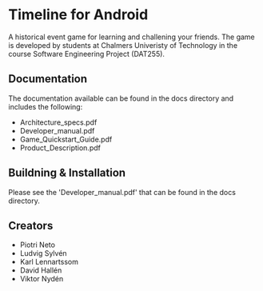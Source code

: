 # Timeline for Android
A historical event game for learning and challening your friends. The game is developed by students at Chalmers Univeristy of Technology in the course Software Engineering Project (DAT255).

## Documentation
The documentation available can be found in the docs directory and includes the following:

- Architecture_specs.pdf	
- Developer_manual.pdf		
- Game_Quickstart_Guide.pdf
- Product_Description.pdf

## Buildning & Installation
Please see the 'Developer_manual.pdf' that can be found in the docs directory.

## Creators
- Piotri Neto
- Ludvig Sylvén
- Karl Lennartssom
- David Hallén
- Viktor Nydén

